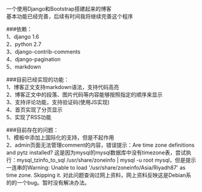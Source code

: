一个使用Django和Bootstrap搭建起来的博客    
基本功能已经完善，后续有时间我将继续完善这个程序    
    
###依赖：    
1、django 1.6    
2、python 2.7   
3、django-contrib-comments    
4、django-pagination   
5、markdown      
    
###目前已经实现的功能：    
1、博客正文支持markdown语法，支持代码高亮    
2、博客正文中的段落、图片代码等内容能够按照指定的顺序来显示    
3、支持评论功能，支持验证码(使用JS实现)    
4、首页实现了分页显示    
5、实现了RSS功能    

###目前存在的问题：   
1、模板中添加上国际化的支持，但是不起作用   
2、admin页面无法管理comment的内容，错误提示：Are time zone definitions and pytz installed? 这是因为mysql的mysql数据库中没有timezone表，尝试执行：mysql_tzinfo_to_sql /usr/share/zoneinfo | mysql -u root mysql，但是提示一连串的Warning: Unable to load '/usr/share/zoneinfo/Asia/Riyadh87' as time zone. Skipping it.
对此问题查询过网上资料，网上资料反映这是Debian系的的一个bug。暂时没有解决办法。
   
